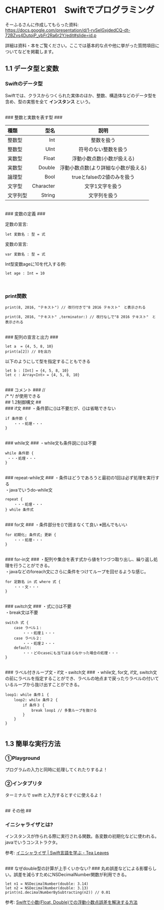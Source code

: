 # CHAPTER01　Swiftでプログラミング

そーふるさんに作成してもらった資料:
https://docs.google.com/presentation/d/1-rvSeIGxjdedCQ-dt-72BZvs4DutpjP_ybFr2Ra6r2Y/edit#slide=id.p

詳細は資料・本をご覧ください。ここでは基本的な点や他に挙がった質問項目についてなどを掲載します。


## 1.1 データ型と変数

### Swiftのデータ型 ###
Swiftでは、クラスからつくられた実体のほか、整数、構造体などのデータ型を含め、型の実態を全て **インスタンス** という。

<br>
### 整数と実数を表す型 ###

| 種類 | 型名 | 説明 |
|:-----------|------------:|:------------:|
| 整数型       |        Int |     整数を扱う     |
| 整数型       |        UInt |     符号のない整数を扱う     |
| 実数型     |      Float |    浮動小数点数(小数が扱える)    |
| 実数型     |      Double |    浮動小数点数(より詳細な小数が扱える)    |
| 論理型         |  Bool |      trueとfalseの2値のみを扱う      |
| 文字型      |       Character |    文字1文字を扱う    |
| 文字列型    |     String |   文字列を扱う    |



<br>
### 変数の定義 ###

定数の宣言:

```
let 変数名 : 型 = 式
```


変数の宣言:

```
var 変数名 : 型 = 式
```


Int型変数ageに10を代入する例:

```
let age : Int = 10
```

<br>

### print関数 ###

```
print(8, 2016, "テキスト") // 改行付きで"8 2016 テキスト"　と表示される

print(8, 2016, "テキスト" ,terminator:) // 改行なしで"8 2016 テキスト"　と表示される
```


<br>
### 配列の宣言と出力 ###

```
let a  = {4, 5, 8, 10}
print(a[2]) // 8を出力
```

以下のようにして型を指定することもできる

```
let b : [Int] = {4, 5, 8, 10}
let c : Array<Int> = {4, 5, 8, 10}
```

<br>
### コメント ###
//
<br>
/* */
が使用できる

<br>
## 1.2制御構文 ##


<br>
### if文 ###
・条件節に()は不要だが、{}は省略できない

```
if 条件節 {
	・・・処理・・・
}
```


<br>
### while文 ###
・while文も条件説に()は不要

``` 
while 条件節 {
 ・・・処理・・・
}
```

<br>
### repeat-while文 ###
・条件はどうであろうと最初の1回は必ず処理を実行する
<br>
・javaでいうdo-while文

```
repeat {
	・・・処理・・・
} while 条件式
```

<br>
### for文 ###
・条件部分を()で囲まなくて良い ※囲んでもいい

```
for 初期化; 条件式; 更新 {
	・・・処理・・・
}
```

<br>
### for-in文 ###
・配列や集合を表す式から値を1つづつ取り出し、繰り返し処理を行うことができる。
<br>
・javaなどのforeach文にさらに条件をつけてループを回せるような感じ。

```
for 定数名 in 式 where 式 {
	・・・文・・・
}
```


<br>
### switch文 ###
・式に()は不要
<br>
・break文は不要

```
switch 式 {
	case ラベル１:
		・・・処理１・・・
	case ラベル２:
		・・・処理２・・・
	default:
		・・・どのcaseにも当てはまらなかった場合の処理・・・
}

```

<br>
### ラベル付きループ文・if文・switch文 ###
・while文, for文, if文, switch文の前にラベルを指定することができ、ラベルの地点まで戻ったりラベルの付いているループから抜け出すことができる。

```
loop1: while 条件１ {
	loop2: while 条件２ {
		if 条件３ {
			break loop1 // 多重ループを抜ける 
		}
	}
}
	
```


## 1.3 簡単な実行方法 ##
### ①Playground ###
プログラムの入力と同時に処理してくれたりするよ！

### ②インタプリタ ###
ターミナルで swift と入力するとすぐに使えるよ！


<br>
## その他 ##

### イニシャライザとは? ###
インスタンスが作られる際に実行される関数。各変数の初期化などに使われる。javaでいうコンストラクタ。

参考:
[イニシャライザ | Swift言語を学ぶ - Tea Leaves](http://tea-leaves.jp/swift/content/%E3%82%A4%E3%83%8B%E3%82%B7%E3%83%A3%E3%83%A9%E3%82%A4%E3%82%B6)



<br>
### なぜdouble型の計算が上手くいかない? ###
丸め誤差などによる影響らしい。誤差を減らすためにNSDecimalNumber関数が利用できる。

```
let n1 = NSDecimalNumber(double: 3.14)
let n2 = NSDecimalNumber(double: 3.13)
print(n1.decimalNumberBySubtracting(n2)) // 0.01
```

参考:
[Swiftで小数(Float, Double)での浮動小数点誤差を解決する方法](http://swift.tecc0.com/?p=480)





